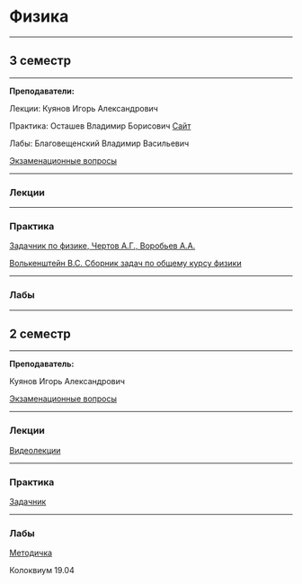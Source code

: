 # Физика

____________
## 3 семестр
___________
**Преподаватели:**

Лекции: Куянов Игорь Александрович

Практика: Осташев Владимир Борисович [Сайт](http://ostashevvb.spb.ru/)

Лабы: Благовещенский Владимир Васильевич

[Экзаменационные вопросы]()
_________
### Лекции
_________
### Практика

[Задачник по физике, Чертов А.Г., Воробьев А.А. ](../Files/Physics/Задачник%20по%20физике_Чертов%20А.Г%2C%20Воробьев%20А.А_2001%207-е%20изд%20-640с.pdf)

[Волькенштейн В.С. Сборник задач по общему курсу физики](../Files/Physics/Волькенштейн%20В.С.%20Сборник%20задач%20по%20общему%20курсу%20физики.pdf)
_________
### Лабы
____________
## 2 семестр
___________
**Преподаватель:**

Куянов Игорь Александрович

[Экзаменационные вопросы](../Files/Physics/upload_2022_06_07_10_03_16_196.jpg)
_________
### Лекции

[Видеолекции](https://m.vk.com/id594767962) 
_________
### Практика
[Задачник](../Files/Physics/Задачник%20по%20физике_Чертов%20А.Г%2C%20Воробьев%20А.А_2001%207-е%20изд%20-640с.pdf)

_________
### Лабы

[Методичка](../Files/Physics/LabyPoFizike_compressed.pdf)

Колоквиум 19.04
